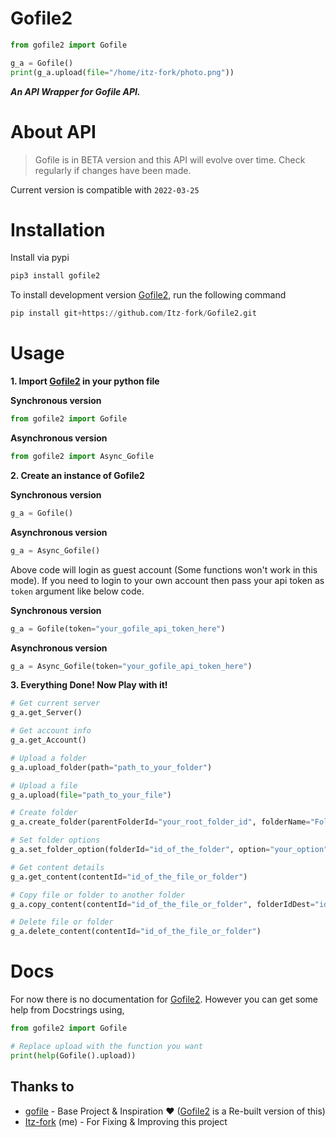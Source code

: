 # Gofile2
```python
from gofile2 import Gofile

g_a = Gofile()
print(g_a.upload(file="/home/itz-fork/photo.png"))
```
***An API Wrapper for Gofile API.***

# About API
> Gofile is in BETA version and this API will evolve over time. Check regularly if changes have been made.
>
Current version is compatible with `2022-03-25`

# Installation
Install via pypi
```python
pip3 install gofile2
```

To install development version [Gofile2](https://github.com/Itz-fork/Gofile2), run the following command
```python
pip install git+https://github.com/Itz-fork/Gofile2.git
```

# Usage
**1. Import [Gofile2](https://github.com/Itz-fork/Gofile2) in your python file**

**Synchronous version**
```python
from gofile2 import Gofile
```
**Asynchronous version**
```python
from gofile2 import Async_Gofile
```

**2. Create an instance of Gofile2**

**Synchronous version**
```python
g_a = Gofile()
```
**Asynchronous version**
```python
g_a = Async_Gofile()
```
Above code will login as guest account (Some functions won't work in this mode). If you need to login to your own account then pass your api token as `token` argument like below code.

**Synchronous version**
```python
g_a = Gofile(token="your_gofile_api_token_here")
```
**Asynchronous version**
```python
g_a = Async_Gofile(token="your_gofile_api_token_here")
```

**3. Everything Done! Now Play with it!**
```python
# Get current server
g_a.get_Server()

# Get account info
g_a.get_Account()

# Upload a folder
g_a.upload_folder(path="path_to_your_folder")

# Upload a file
g_a.upload(file="path_to_your_file")

# Create folder
g_a.create_folder(parentFolderId="your_root_folder_id", folderName="Folder Name")

# Set folder options
g_a.set_folder_option(folderId="id_of_the_folder", option="your_option", value="your_value")

# Get content details
g_a.get_content(contentId="id_of_the_file_or_folder")

# Copy file or folder to another folder
g_a.copy_content(contentId="id_of_the_file_or_folder", folderIdDest="id_of_the_destination_folder")

# Delete file or folder
g_a.delete_content(contentId="id_of_the_file_or_folder")
```

# Docs
For now there is no documentation for [Gofile2](https://github.com/Itz-fork/Gofile2). However you can get some help from Docstrings using,
```python
from gofile2 import Gofile

# Replace upload with the function you want
print(help(Gofile().upload))
```

## Thanks to
- [gofile](https://github.com/Codec04/gofile) - Base Project & Inspiration ❤️ ([Gofile2](https://github.com/Itz-fork/Gofile2) is a Re-built version of this)
- [Itz-fork](https://github.com/Itz-fork/) (me) - For Fixing & Improving this project